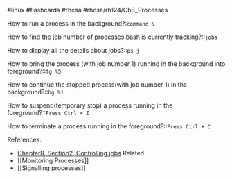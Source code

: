 #linux #flashcards #rhcsa #rhcsa/rh124/Ch8_Processes 

How to run a process in the background?:`command &`

How to find the job number of processes bash is currently tracking?::`jobs`
<!--SR:!2023-10-19,58,290-->

How to display all the details about jobs?::`ps j`
<!--SR:!2023-10-11,50,250-->

How to bring the process (with job number 1) running in the background into foreground?::`fg %5`
<!--SR:!2023-10-20,59,290-->

How to continue the stopped process(with job number 1) in the background?::`bg %1` 
<!--SR:!2023-10-19,58,290-->

How to suspend(temporary stop) a process running in the foreground?::`Press Ctrl + Z`
<!--SR:!2023-10-21,60,290-->

How to terminate a process running in the foreground?::`Press Ctrl + C`
<!--SR:!2023-10-25,64,290-->

References:
 - [Chapter8, Section2, Controlling jobs](rh124-rhel8-official-student-workbook.pdf#pageno=269)
Related:
 - [[Monitoring Processes]]
 - [[Signalling processes]]
